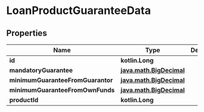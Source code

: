 
# LoanProductGuaranteeData

## Properties
| Name | Type | Description | Notes |
| ------------ | ------------- | ------------- | ------------- |
| **id** | **kotlin.Long** |  |  [optional] |
| **mandatoryGuarantee** | [**java.math.BigDecimal**](java.math.BigDecimal.md) |  |  [optional] |
| **minimumGuaranteeFromGuarantor** | [**java.math.BigDecimal**](java.math.BigDecimal.md) |  |  [optional] |
| **minimumGuaranteeFromOwnFunds** | [**java.math.BigDecimal**](java.math.BigDecimal.md) |  |  [optional] |
| **productId** | **kotlin.Long** |  |  [optional] |



